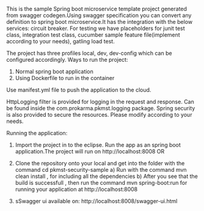 This is the sample Spring boot microservice template project generated from swagger codegen.Using swagger specification you can convert any definition to spring boot microservice.It has the integration with the below services:
 circuit breaker. For testing we have placeholders for junit test class, integration test class, cucumber sample 
feature file(implement according to your needs), gatling load test.

The project has three profiles local, dev, dev-config which can be configured accordingly.
Ways to run the project:
1) Normal spring boot application
2) Using Dockerfile to run in the container

Use manifest.yml file to push the application to the cloud.

HttpLogging filter is provided for logging in the request and response. Can be found inside the com.prokarma.pkmst.logging package.
Spring security is also provided to secure the resources. Please modify according to your needs.

 Running the application:
1) Import the project in to the eclipse. Run the app as an spring boot application.The project will run on http://localhost:8008   OR
2) Clone the repository onto your local and get into the folder with the command cd pkmst-security-sample 
             a) Run with the command mvn clean install , for including all the dependencies
             b) After you see that the build is successfull , then run the command mvn spring-boot:run for running your application at http://localhost:8008
             
3) sSwagger ui available on:
http://localhost:8008/swagger-ui.html
